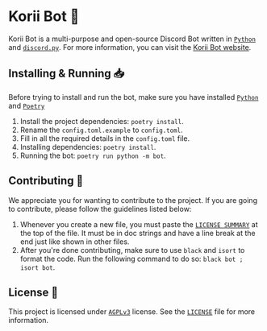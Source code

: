 # Korii Bot 🤖
Korii Bot is a multi-purpose and open-source Discord Bot written in [`Python`](https://python.org) and [`discord.py`](https://github.com/Rapptz/discord.py).
For more information, you can visit the [Korii Bot website](https://spooki.xyz/bot).

## Installing & Running 📥
Before trying to install and run the bot, make sure you have installed [`Python`](https://python.org) and [`Poetry`](https://python-poetry.org/)
1. Install the project dependencies: `poetry install`.
2. Rename the `config.toml.example` to `config.toml`.
3. Fill in all the required details in the `config.toml` file.
4. Installing dependencies: `poetry install`.
5. Running the bot: `poetry run python -m bot`.

## Contributing 💁
We appreciate you for wanting to contribute to the project. If you are going to contribute, please follow the guidelines listed below:
1. Whenever you create a new file, you must paste the [`LICENSE SUMMARY`](https://github.com/Korino-Development/Korii-Bot/LICENSE_SUMMARY) at the top of the file. It must be in doc strings and have a line break at the end just like shown in other files.
2. After you're done contributing, make sure to use `black` and `isort` to format the code. Run the following command to do so: `black bot ; isort bot`.

## License 📜
This project is licensed under [`AGPLv3`](https://www.gnu.org/licenses/agpl-3.0.de.html) license. See the [`LICENSE`](https://github.com/Korino-Development/Korii-Bot/LICENSE) file for more information.
